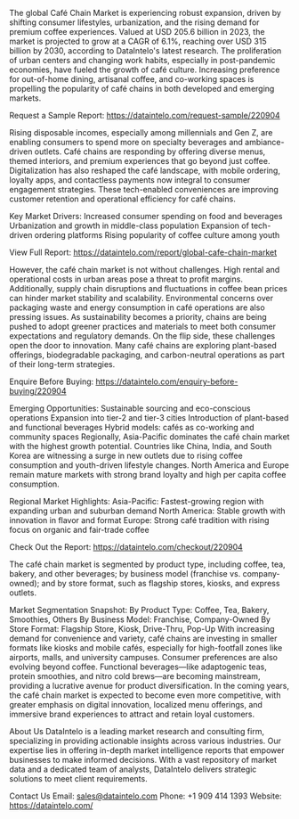 The global Café Chain Market is experiencing robust expansion, driven by shifting consumer lifestyles, urbanization, and the rising demand for premium coffee experiences. Valued at USD 205.6 billion in 2023, the market is projected to grow at a CAGR of 6.1%, reaching over USD 315 billion by 2030, according to DataIntelo's latest research.
The proliferation of urban centers and changing work habits, especially in post-pandemic economies, have fueled the growth of café culture. Increasing preference for out-of-home dining, artisanal coffee, and co-working spaces is propelling the popularity of café chains in both developed and emerging markets.

Request a Sample Report: https://dataintelo.com/request-sample/220904

Rising disposable incomes, especially among millennials and Gen Z, are enabling consumers to spend more on specialty beverages and ambiance-driven outlets. Café chains are responding by offering diverse menus, themed interiors, and premium experiences that go beyond just coffee.
Digitalization has also reshaped the café landscape, with mobile ordering, loyalty apps, and contactless payments now integral to consumer engagement strategies. These tech-enabled conveniences are improving customer retention and operational efficiency for café chains.

Key Market Drivers:
Increased consumer spending on food and beverages
Urbanization and growth in middle-class population
Expansion of tech-driven ordering platforms
Rising popularity of coffee culture among youth

View Full Report: https://dataintelo.com/report/global-cafe-chain-market

However, the café chain market is not without challenges. High rental and operational costs in urban areas pose a threat to profit margins. Additionally, supply chain disruptions and fluctuations in coffee bean prices can hinder market stability and scalability.
Environmental concerns over packaging waste and energy consumption in café operations are also pressing issues. As sustainability becomes a priority, chains are being pushed to adopt greener practices and materials to meet both consumer expectations and regulatory demands.
On the flip side, these challenges open the door to innovation. Many café chains are exploring plant-based offerings, biodegradable packaging, and carbon-neutral operations as part of their long-term strategies.

Enquire Before Buying: https://dataintelo.com/enquiry-before-buying/220904

Emerging Opportunities:
Sustainable sourcing and eco-conscious operations
Expansion into tier-2 and tier-3 cities
Introduction of plant-based and functional beverages
Hybrid models: cafés as co-working and community spaces
Regionally, Asia-Pacific dominates the café chain market with the highest growth potential. Countries like China, India, and South Korea are witnessing a surge in new outlets due to rising coffee consumption and youth-driven lifestyle changes. North America and Europe remain mature markets with strong brand loyalty and high per capita coffee consumption.

Regional Market Highlights:
Asia-Pacific: Fastest-growing region with expanding urban and suburban demand
North America: Stable growth with innovation in flavor and format
Europe: Strong café tradition with rising focus on organic and fair-trade coffee

Check Out the Report: https://dataintelo.com/checkout/220904

The café chain market is segmented by product type, including coffee, tea, bakery, and other beverages; by business model (franchise vs. company-owned); and by store format, such as flagship stores, kiosks, and express outlets.

Market Segmentation Snapshot:
By Product Type: Coffee, Tea, Bakery, Smoothies, Others
By Business Model: Franchise, Company-Owned
By Store Format: Flagship Store, Kiosk, Drive-Thru, Pop-Up
With increasing demand for convenience and variety, café chains are investing in smaller formats like kiosks and mobile cafés, especially for high-footfall zones like airports, malls, and university campuses.
Consumer preferences are also evolving beyond coffee. Functional beverages—like adaptogenic teas, protein smoothies, and nitro cold brews—are becoming mainstream, providing a lucrative avenue for product diversification.
In the coming years, the café chain market is expected to become even more competitive, with greater emphasis on digital innovation, localized menu offerings, and immersive brand experiences to attract and retain loyal customers.

About Us
DataIntelo is a leading market research and consulting firm, specializing in providing actionable insights across various industries. Our expertise lies in offering in-depth market intelligence reports that empower businesses to make informed decisions. With a vast repository of market data and a dedicated team of analysts, DataIntelo delivers strategic solutions to meet client requirements.

Contact Us
Email: sales@dataintelo.com
Phone: +1 909 414 1393
Website: https://dataintelo.com/

